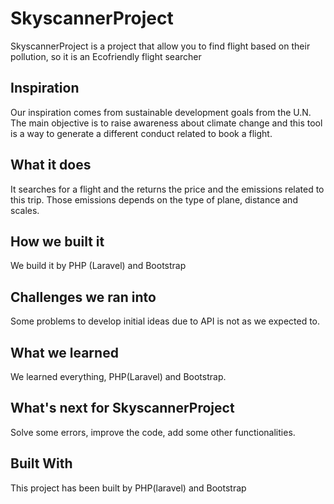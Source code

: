 # SkyscannerProject

SkyscannerProject is a project that allow you to find flight based on their pollution, so it is an Ecofriendly flight searcher

## Inspiration

Our inspiration comes from sustainable development goals from the U.N. The main objective is to raise awareness about climate change and this tool is a way to generate a different conduct related to book a flight.

## What it does

It searches for a flight and the returns the price and the emissions related to this trip. Those emissions depends on the type of plane, distance and scales.

## How we built it

We build it by PHP (Laravel) and Bootstrap

## Challenges we ran into

Some problems to develop initial ideas due to API is not as we expected to.

## What we learned
We learned everything, PHP(Laravel) and Bootstrap.

## What's next for SkyscannerProject
Solve some errors, improve the code, add some other functionalities.

## Built With
This project has been built by PHP(laravel) and Bootstrap
